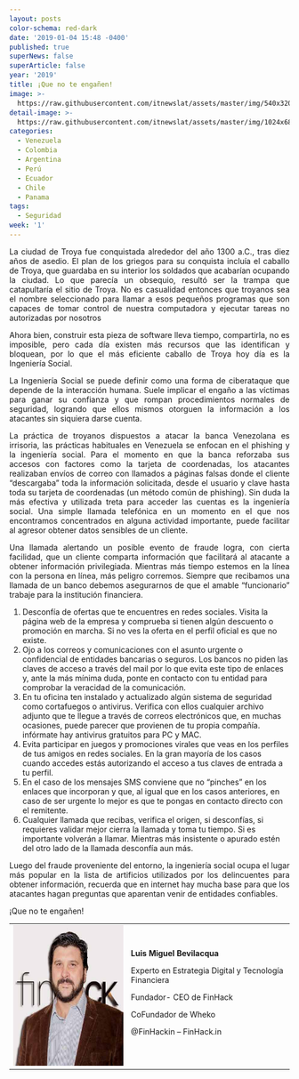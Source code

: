 ```yaml
---
layout: posts
color-schema: red-dark
date: '2019-01-04 15:48 -0400'
published: true
superNews: false
superArticle: false
year: '2019'
title: ¡Que no te engañen!
image: >-
  https://raw.githubusercontent.com/itnewslat/assets/master/img/540x320/Troya-Horse-p.jpg
detail-image: >-
  https://raw.githubusercontent.com/itnewslat/assets/master/img/1024x680/Troya-Horse-g.jpg
categories:
  - Venezuela
  - Colombia
  - Argentina
  - Perú
  - Ecuador
  - Chile
  - Panama
tags:
  - Seguridad
week: '1'
---
```

<p style="text-align: justify;">La ciudad de Troya fue conquistada alrededor del año 1300 a.C., tras diez años de asedio. El plan de los griegos para su conquista incluía el caballo de Troya, que guardaba en su interior los soldados que acabarían ocupando la ciudad. Lo que parecía un obsequio, resultó ser la trampa que catapultaría el sitio de Troya. No es casualidad entonces que troyanos sea el nombre seleccionado para llamar a esos pequeños programas que son capaces de tomar control de nuestra computadora y ejecutar tareas no autorizadas por nosotros</p>

<p style="text-align: justify;">Ahora bien, construir esta pieza de software lleva tiempo, compartirla, no es imposible, pero cada día existen más recursos que las identifican y bloquean, por lo que el más eficiente caballo de Troya hoy día es la Ingeniería Social. </p>

<p style="text-align: justify;">La Ingeniería Social se puede definir como una forma de ciberataque que depende de la interacción humana. Suele implicar el engaño a las víctimas para ganar su confianza y que rompan procedimientos normales de seguridad, logrando que ellos mismos otorguen la información a los atacantes sin siquiera darse cuenta.</p>

<p style="text-align: justify;">La práctica de troyanos dispuestos a atacar la banca Venezolana es irrisoria, las prácticas habituales en Venezuela se enfocan en el phishing y la ingeniería social. Para el momento en que la banca reforzaba sus accesos con factores como la tarjeta de coordenadas, los atacantes realizaban envíos de correo con llamados a páginas falsas donde el cliente “descargaba” toda la información solicitada, desde el usuario y clave hasta toda su tarjeta de coordenadas (un método común de phishing). Sin duda la más efectiva y utilizada treta para acceder las cuentas es la ingeniería social. Una simple llamada telefónica en un momento en el que nos encontramos concentrados en alguna actividad importante, puede facilitar al agresor obtener datos sensibles de un cliente.</p>

<p style="text-align: justify;">Una llamada alertando un posible evento de fraude logra, con cierta facilidad, que un cliente comparta información que facilitará al atacante a obtener información privilegiada. Mientras más tiempo estemos en la línea con la persona en línea, más peligro corremos. Siempre que recibamos una llamada de un banco debemos asegurarnos de que el amable “funcionario” trabaje para la institución financiera.</p>

<ol>
	<li>Desconfía de ofertas que te encuentres en redes sociales. Visita la página web de la empresa y comprueba si tienen algún descuento o promoción en marcha. Si no ves la oferta en el perfil oficial es que no existe.</li>
	<li>Ojo a los correos y comunicaciones con el asunto urgente o confidencial de entidades bancarias o seguros. Los bancos no piden las claves de acceso a través del mail por lo que evita este tipo de enlaces y, ante la más mínima duda, ponte en contacto con tu entidad para comprobar la veracidad de la comunicación.</li>
	<li>En tu oficina ten instalado y actualizado algún sistema de seguridad como cortafuegos o antivirus. Verifica con ellos cualquier archivo adjunto que te llegue a través de correos electrónicos que, en muchas ocasiones, puede parecer que provienen de tu propia compañía. infórmate hay antivirus gratuitos para PC y MAC.</li>
	<li>Evita participar en juegos y promociones virales que veas en los perfiles de tus amigos en redes sociales. En la gran mayoría de los casos cuando accedes estás autorizando el acceso a tus claves de entrada a tu perfil.</li>
<li>En el caso de los mensajes SMS conviene que no “pinches” en los enlaces que incorporan y que, al igual que en los casos anteriores, en caso de ser urgente lo mejor es que te pongas en contacto directo con el remitente.</li>
<li>Cualquier llamada que recibas, verifica el origen, si desconfías, si requieres validar mejor cierra la llamada y toma tu tiempo. Si es importante volverán a llamar. Mientras más insistente o apurado estén del otro lado de la llamada desconfía aun más.</li>
</ol>

<p style="text-align: justify;">Luego del fraude proveniente del entorno, la ingeniería social ocupa el lugar más popular en la lista de artificios utilizados por los delincuentes para obtener información, recuerda que en internet hay mucha base para que los atacantes hagan preguntas que aparentan venir de entidades confiables. </p>

¡Que no te engañen!

<table style="height: 352px;" width="622">
<tbody>
<tr>
<td><img class="alignnone" src="https://raw.githubusercontent.com/itnewslat/assets/master/img/300x300/LMB.jpg" alt="" width="266" height="253" /></td>
  <td><Strong>Luis Miguel Bevilacqua</Strong>

Experto en Estrategia Digital y Tecnología Financiera

Fundador- CEO de FinHack

CoFundador de Wheko

@FinHackin – FinHack.in</td>
</tr>
</tbody>
</table>
